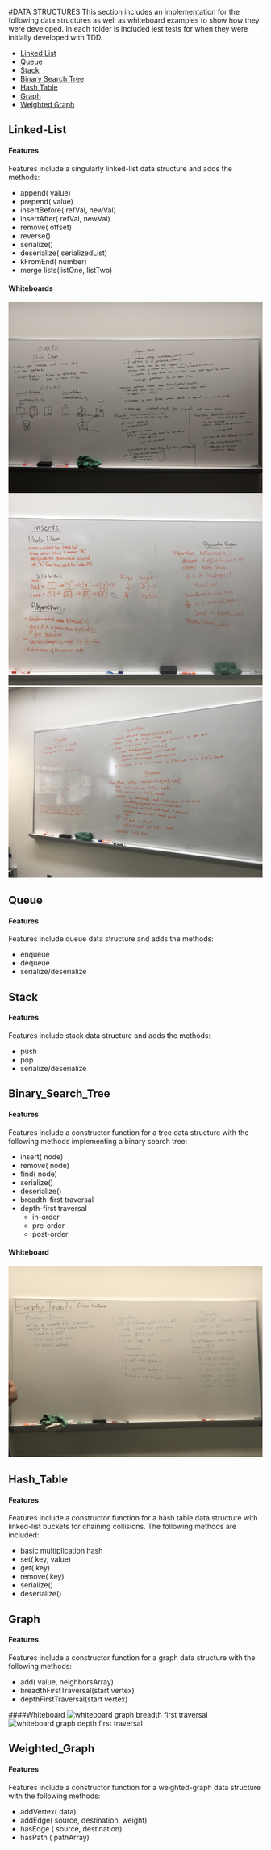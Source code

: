 #DATA STRUCTURES
This section includes an implementation for the following data structures as well as whiteboard examples to show how they were developed. In each folder is included jest tests for when they were initially developed with TDD.
  - [Linked List](#linked-list)
  - [Queue](#queue)
  - [Stack](#stack)
  - [Binary Search Tree](#binary_search_tree)
  - [Hash Table](#hash_table)
  - [Graph](#graph)
  - [Weighted Graph](#weighted_graph)

## Linked-List

#### Features
  Features include a singularly linked-list data structure and adds the methods:
  - append( value)
  - prepend( value) 
  - insertBefore( refVal, newVal)
  - insertAfter( refVal, newVal)
  - remove( offset)
  - reverse() 
  - serialize()
  - deserialize( serializedList)
  - kFromEnd( number)
  - merge lists(listOne, listTwo)    

#### Whiteboards
![whiteboard04 insert methods](../assets/04_LL_insert_methods.jpg)
![whiteboard04b k from end](../assets/04_LL_kfromend.jpg)
![whiteboard04c ](../assets/04_LL_merged.jpg)

## Queue 

#### Features
Features include queue data structure and adds the methods:

  - enqueue
  - dequeue
  - serialize/deserialize

## Stack

#### Features
Features include stack data structure and adds the methods:

  - push
  - pop
  - serialize/deserialize

## Binary_Search_Tree

#### Features

Features include a constructor function for a tree data structure with the following methods implementing a binary search tree:

- insert( node)
- remove( node)
- find( node)
- serialize()
- deserialize()
- breadth-first traversal 
- depth-first traversal 
  - in-order
  - pre-order
  - post-order

#### Whiteboard
![whiteboard binary search tree breadth first traversal](../assets/09_bst_breadth_first_traversal.jpg)

## Hash_Table
#### Features
Features include a constructor function for a hash table data structure with linked-list buckets for chaining collisions.  The following methods are included:
- basic multiplication hash
- set( key, value)
- get( key)
- remove( key)
- serialize()
- deserialize()

## Graph
#### Features
Features include a constructor function for a graph data structure with the following methods:
- add( value, neighborsArray)
- breadthFirstTraversal(start vertex)
- depthFirstTraversal(start vertex)

####Whiteboard
![whiteboard graph breadth first traversal](../assets/graph_breadth_first_traversal.jpg)
![whiteboard graph depth first traversal](../assets/graph_depth_first_traversal.jpg)

## Weighted_Graph
#### Features
Features include a constructor function for a weighted-graph data structure with the following methods:
- addVertex( data)
- addEdge( source, destination, weight)
- hasEdge ( source, destination)
- hasPath ( pathArray)